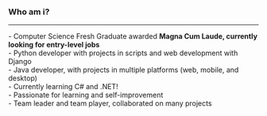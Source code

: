 ### Who am i?
<hr>
- Computer Science Fresh Graduate awarded <b>Magna Cum Laude, currently looking for entry-level jobs </b><br>
- Python developer with projects in scripts and web development with Django <br>
- Java developer, with projects in multiple platforms (web, mobile, and desktop) <br>
- Currently learning C# and .NET! <br>
- Passionate for learning and self-improvement <br>
- Team leader and team player, collaborated on many projects <br>



<!--
**dandani-cs/dandani-cs** is a ✨ _special_ ✨ repository because its `README.md` (this file) appears on your GitHub profile.

Here are some ideas to get you started:

- 🔭 I’m currently working on ...
- 🌱 I’m currently learning ...
- 👯 I’m looking to collaborate on ...
- 🤔 I’m looking for help with ...
- 💬 Ask me about ...
- 📫 How to reach me: ...
- 😄 Pronouns: ...
- ⚡ Fun fact: ...
-->
